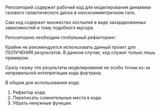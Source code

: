 Репозиторий содержит рабочий код для моделирования динамики газового галактического диска в неосесимметричном гало.

Сам код содержит множество костылей в виде захардкоженных зависимостей и тому подобного мусора.

Репозиторию необходим глобальный рефакторинг.

Крайне не рекомендуется использовать данный проект для ПОЛУЧЕНИЯ результатов. В данном случае, код служит только лишь примером.

Сразу скажу что результаты моделирования не особо точны из-за неправильной интепретации кода фортрана.

В общем для использования кода:
1) Рефактор кода.
2) Переписать сомнительные места в коде.
3) Убрать ненужные функции.

